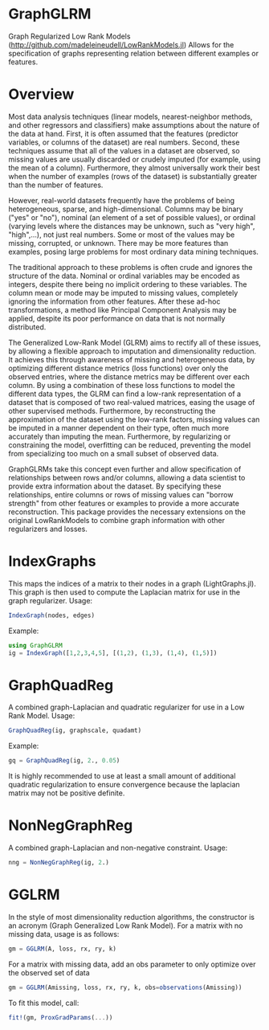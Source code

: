 # GraphGLRM

Graph Regularized Low Rank Models (http://github.com/madeleineudell/LowRankModels.jl)
Allows for the specification of graphs representing relation between different examples or features.

# Overview

Most data analysis techniques (linear models, nearest-neighbor methods, and other regressors and classifiers)
make assumptions about the nature of the data at hand. First, it is often assumed that the features (predictor variables, or columns of the dataset)
are real numbers. Second, these techniques assume that all of the values in a dataset are observed, so missing values are
usually discarded or crudely imputed (for example, using the mean of a column). Furthermore, they almost universally work their best
when the number of examples (rows of the dataset) is substantially greater than the number of features.

However, real-world datasets frequently have the problems of being heterogeneous, sparse, and high-dimensional. Columns may be
binary ("yes" or "no"), nominal (an element of a set of possible values), or ordinal (varying levels where the distances may be unknown, such as "very high", "high",...),
not just real numbers. Some or most of the values may be missing, corrupted, or unknown. There may be more features than examples, posing large problems for
most ordinary data mining techniques.

The traditional approach to these problems is often crude and ignores the structure of the data. Nominal or ordinal variables may be encoded as integers, despite
there being no implicit ordering to these variables. The column mean or mode may be imputed to missing values, completely ignoring the information from other features.
After these ad-hoc transformations, a method like Principal Component Analysis may be applied, despite its poor performance on data that is not normally distributed.

The Generalized Low-Rank Model (GLRM) aims to rectify all of these issues, by allowing a flexible approach to imputation and dimensionality reduction. It achieves
this through awareness of missing and heterogeneous data, by optimizing different distance metrics (loss functions) over only the observed entries, where the distance
metrics may be different over each column. By using a combination of these loss functions to model the different data types, the GLRM can find a low-rank representation of
a dataset that is composed of two real-valued matrices, easing the usage of other supervised methods. Furthermore, by reconstructing the approximation of the dataset using the
low-rank factors, missing values can be imputed in a manner dependent on their type, often much more accurately than imputing the mean. Furthermore, by regularizing or constraining
the model, overfitting can be reduced, preventing the model from specializing too much on a small subset of observed data.

GraphGLRMs take this concept even further and allow specification of relationships between rows and/or columns, allowing a data scientist to provide extra information about
the dataset. By specifying these relationships, entire columns or rows of missing values can "borrow strength" from other features or examples to provide a more accurate reconstruction.
This package provides the necessary extensions on the original LowRankModels to combine graph information with other regularizers and losses.

# IndexGraphs
This maps the indices of a matrix to their nodes in a graph (LightGraphs.jl).
This graph is then used to compute the Laplacian matrix for use in the graph regularizer.
Usage:
```julia
IndexGraph(nodes, edges)
```
Example:
```julia
using GraphGLRM
ig = IndexGraph([1,2,3,4,5], [(1,2), (1,3), (1,4), (1,5)])
```

# GraphQuadReg
A combined graph-Laplacian and quadratic regularizer for use in a Low Rank Model.
Usage:
```julia
GraphQuadReg(ig, graphscale, quadamt)
```
Example:
```julia
gq = GraphQuadReg(ig, 2., 0.05)
```
It is highly recommended to use at least a small amount of additional quadratic
regularization to ensure convergence because the laplacian matrix may not be
positive definite.

# NonNegGraphReg
A combined graph-Laplacian and non-negative constraint.
Usage:
```julia
nng = NonNegGraphReg(ig, 2.)
```

# GGLRM
In the style of most dimensionality reduction algorithms, the constructor
is an acronym (Graph Generalized Low Rank Model).
For a matrix with no missing data, usage is as follows:
```julia
gm = GGLRM(A, loss, rx, ry, k)
```
For a matrix with missing data, add an obs parameter to only optimize over
the observed set of data
```julia
gm = GGLRM(Amissing, loss, rx, ry, k, obs=observations(Amissing))
```
To fit this model, call:
```julia
fit!(gm, ProxGradParams(...))
```
